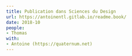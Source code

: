 ```yaml
---
title: Publication dans Sciences du Design
url: https://antoinentl.gitlab.io/readme.book/
date: 2018-10
people:
- Thomas
with:
- Antoine (https://quaternum.net)
---
```

